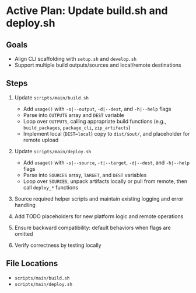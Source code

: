 # Active Plan: Update build.sh and deploy.sh

## Goals

- Align CLI scaffolding with `setup.sh` and `develop.sh`
- Support multiple build outputs/sources and local/remote destinations

## Steps

1. Update `scripts/main/build.sh`
   - Add `usage()` with `-o|--output`, `-d|--dest`, and `-h|--help` flags
   - Parse into `OUTPUTS` array and `DEST` variable
   - Loop over `OUTPUTS`, calling appropriate build functions (e.g., `build_packages`, `package_cli`, `zip_artifacts`)
   - Implement local (`DEST=local`) copy to `dist/$out/`, and placeholder for remote upload

2. Update `scripts/main/deploy.sh`
   - Add `usage()` with `-s|--source`, `-t|--target`, `-d|--dest`, and `-h|--help` flags
   - Parse into `SOURCES` array, `TARGET`, and `DEST` variables
   - Loop over `SOURCES`, unpack artifacts locally or pull from remote, then call `deploy_*` functions

3. Source required helper scripts and maintain existing logging and error handling
4. Add TODO placeholders for new platform logic and remote operations
5. Ensure backward compatibility: default behaviors when flags are omitted
6. Verify correctness by testing locally

## File Locations

- `scripts/main/build.sh`
- `scripts/main/deploy.sh` 
